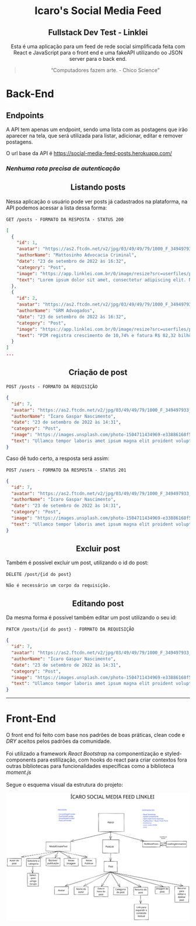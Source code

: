 </h1>
<h1 align="center">
  Icaro's Social Media Feed
</h1>
  <h2 align = "center">
  Fullstack Dev Test - Linklei
  </h2>
<p align = "center">
Esta é uma aplicação para um feed de rede social simplificada feita com React e JavaScript para o front end e uma fakeAPI utilizando oo JSON server para o back end.
</p>

<blockquote align = "center">
“Computadores fazem arte. - Chico Science”
</blockquote>

# **Back-End**

## **Endpoints**

A API tem apenas um endpoint, sendo uma lista com as postagens que irão aparecer na tela, que será utilizada para listar, adicionar, editar e remover postagens.
<br/>

O url base da API é https://social-media-feed-posts.herokuapp.com/

### _Nenhuma rota precisa de autenticação_

<h2 align ='center'> Listando posts </h2>

Nessa aplicação o usuário pode ver posts já cadastrados na plataforma, na API podemos acessar a lista dessa forma:

`GET /posts - FORMATO DA RESPOSTA - STATUS 200`

```json
[
  {
    "id": 1,
    "avatar": "https://as2.ftcdn.net/v2/jpg/03/49/49/79/1000_F_349497933_Ly4im8BDmHLaLzgyKg2f2yZOvJjBtlw5.jpg",
    "authorName": "Mattosinho Advocacia Criminal",
    "date": "23 de setembro de 2022 às 16:32",
    "category": "Post",
    "image": "https://app.linklei.com.br/0/image/resize?src=userfiles/posts/mattosinho-advocacia-criminal/739561b72510840dc096df77774824ef.jpg&w=600&h=450",
    "text": "Lorem ipsum dolor sit amet, consectetur adipiscing elit. Nunc convallis cursus egestas. "
  },
  {
    "id": 2,
    "avatar": "https://as2.ftcdn.net/v2/jpg/03/49/49/79/1000_F_349497933_Ly4im8BDmHLaLzgyKg2f2yZOvJjBtlw5.jpg",
    "authorName": "GRM Advogados",
    "date": "23 de setembro de 2022 às 16:32",
    "category": "Post",
    "image": "https://app.linklei.com.br/0/image/resize?src=userfiles/posts/grbm-advogados/99bcbb77490a376c383c44ce8c1dc98f.jpg&w=600&h=450",
    "text": "PIM registra crescimento de 10,74% e fatura R$ 82,32 bilhões Crescimento do primeiro semestre de 2022, comparado ao mesmo período do último ano...."
  }
]
...
```

<h2 align ='center'> Criação de post </h2>

`POST /posts - FORMATO DA REQUISIÇÃO`

```json
{
  "id": 7,
  "avatar": "https://as2.ftcdn.net/v2/jpg/03/49/49/79/1000_F_349497933_Ly4im8BDmHLaLzgyKg2f2yZOvJjBtlw5.jpg",
  "authorName": "Ícaro Gaspar Nascimento",
  "date": "23 de setembro de 2022 às 14:31",
  "category": "Post",
  "image": "https://images.unsplash.com/photo-1504711434969-e33886168f5c?ixlib=rb-1.2.1&ixid=MnwxMjA3fDB8MHxzZWFyY2h8Mnx8bmV3c3xlbnwwfHwwfHw%3D&w=1000&q=80",
  "text": "Ullamco tempor laboris amet ipsum magna elit proident voluptate deserunt qui. Elit ea minim ad labore do quis cupidatat consequat. "
}
```

Caso dê tudo certo, a resposta será assim:

`POST /users - FORMATO DA RESPOSTA - STATUS 201`

```json
{
  "id": 7,
  "avatar": "https://as2.ftcdn.net/v2/jpg/03/49/49/79/1000_F_349497933_Ly4im8BDmHLaLzgyKg2f2yZOvJjBtlw5.jpg",
  "authorName": "Ícaro Gaspar Nascimento",
  "date": "23 de setembro de 2022 às 14:31",
  "category": "Post",
  "image": "https://images.unsplash.com/photo-1504711434969-e33886168f5c?ixlib=rb-1.2.1&ixid=MnwxMjA3fDB8MHxzZWFyY2h8Mnx8bmV3c3xlbnwwfHwwfHw%3D&w=1000&q=80",
  "text": "Ullamco tempor laboris amet ipsum magna elit proident voluptate deserunt qui. Elit ea minim ad labore do quis cupidatat consequat. "
}
```

<h2 align ='center'> Excluir post </h2>

Também é possível excluir um post, utilizando o id do post:

`DELETE /post/{id do post}`

```
Não é necessário um corpo da requisição.
```

<h2 align ='center'> Editando post </h2>

Da mesma forma é possível também editar um post utilizando o seu id:

`PATCH /posts/{id do post} - FORMATO DA REQUISIÇÃO`

```json
{
  "id": 7,
  "avatar": "https://as2.ftcdn.net/v2/jpg/03/49/49/79/1000_F_349497933_Ly4im8BDmHLaLzgyKg2f2yZOvJjBtlw5.jpg",
  "authorName": "Ícaro Gaspar Nascimento",
  "date": "23 de setembro de 2022 às 14:31",
  "category": "Post",
  "image": "https://images.unsplash.com/photo-1504711434969-e33886168f5c?ixlib=rb-1.2.1&ixid=MnwxMjA3fDB8MHxzZWFyY2h8Mnx8bmV3c3xlbnwwfHwwfHw%3D&w=1000&q=80",
  "text": "Ullamco tempor laboris amet ipsum magna elit proident voluptate deserunt qui. Elit ea minim ad labore do quis cupidatat consequat. "
}
```

---

# **Front-End**

O front end foi feito com base nos padrões de boas práticas, clean code e _DRY_ aceitos pelos padrões da comunidade. </br>
</br>
Foi utilizado a framework _React Bootstrap_ na componentização e styled-components para estilização, com hooks do react para criar contextos fora outras bibliotecas para funcionalidades específicas como a biblioteca _moment.js_
<br/>
<br/>
Segue o esquema visual da estrutura do projeto:

![Icaro Excalidraw Schem](src\graphics\Untitled-2022-04-17-1426.svg "Title")
